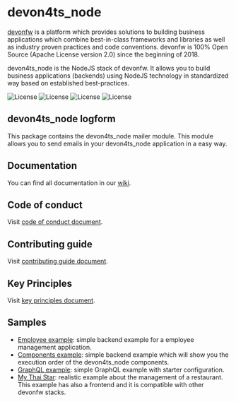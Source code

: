 # devon4ts_node

[devonfw](https://www.devonfw.com/) is a platform which provides solutions to building business applications which combine best-in-class frameworks and libraries as well as industry proven practices and code conventions. devonfw is 100% Open Source (Apache License version 2.0) since the beginning of 2018.

devon4ts_node is the NodeJS stack of devonfw. It allows you to build business applications (backends) using NodeJS technology in standardized way based on established best-practices.

![License](https://img.shields.io/npm/l/@devon4ts_node/mailer)
![License](https://img.shields.io/npm/v/@devon4ts_node/mailer)
![License](https://img.shields.io/librariesio/release/npm/@devon4ts_node/mailer)
![License](https://img.shields.io/npm/dt/@devon4ts_node/mailer)

## devon4ts_node logform

This package contains the devon4ts_node mailer module. This module allows you to send emails in your devon4ts_node application in a easy way.

## Documentation

You can find all documentation in our [wiki](https://github.com/devonfw/devon4ts_node/wiki).

## Code of conduct

Visit [code of conduct document](https://github.com/devonfw/.github/blob/master/CODE_OF_CONDUCT.md).

## Contributing guide

Visit [contributing guide document](https://github.com/devonfw/.github/blob/master/CONTRIBUTING.asciidoc).

## Key Principles

Visit [key principles document](https://github.com/devonfw/.github/blob/master/key-principles.asciidoc).

## Samples

- [Employee example](https://github.com/devonfw-sample/devon4ts_node-samples/tree/develop/employee): simple backend example for a employee management application.
- [Components example](https://github.com/devonfw-sample/devon4ts_node/tree/develop/components-example): simple backend example which will show you the execution order of the devon4ts_node components.
- [GraphQL example](https://github.com/devonfw-sample/devon4ts_node/tree/develop/graphql): simple GraphQL example with starter configuration.
- [My Thai Star](https://github.com/devonfw/my-thai-star/tree/develop/node): realistic example about the management of a restaurant. This example has also a frontend and it is compatible with other devonfw stacks.

